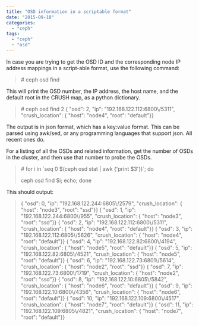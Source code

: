 ```yaml
---
title: "OSD information in a scriptable format"
date: "2015-09-18"
categories: 
  - "ceph"
tags: 
  - "ceph"
  - "osd"
---
```


In case you are trying to get the OSD ID and the corresponding node IP address mappings in a script-able format, use the following command:

> \# ceph osd find <OSD-num>

This will print the OSD number, the IP address, the host name, and the default root in the CRUSH map, as a python dictionary.

> \# ceph osd find 2 { "osd": 2, "ip": "192.168.122.112:6800\\/5311", "crush\_location": { "host": "node4", "root": "default"}}

The output is in json format, which has a key:value format. This can be parsed using awk/sed, or any programming languages that support json. All recent ones do.

For a listing of all the OSDs and related information, get the number of OSDs in the cluster, and then use that number to probe the OSDs.

> \# for i in \`seq 0 $(ceph osd stat | awk {'print $3'})\`; do
> 
> ceph osd find $i; echo; done

This should output:

> { "osd": 0, "ip": "192.168.122.244:6805\\/2579", "crush\_location": { "host": "node3", "root": "ssd"}} { "osd": 1, "ip": "192.168.122.244:6800\\/955", "crush\_location": { "host": "node3", "root": "ssd"}} { "osd": 2, "ip": "192.168.122.112:6800\\/5311", "crush\_location": { "host": "node4", "root": "default"}} { "osd": 3, "ip": "192.168.122.112:6805\\/5626", "crush\_location": { "host": "node4", "root": "default"}} { "osd": 4, "ip": "192.168.122.82:6800\\/4194", "crush\_location": { "host": "node5", "root": "default"}} { "osd": 5, "ip": "192.168.122.82:6805\\/4521", "crush\_location": { "host": "node5", "root": "default"}} { "osd": 6, "ip": "192.168.122.73:6801\\/5614", "crush\_location": { "host": "node2", "root": "ssd"}} { "osd": 7, "ip": "192.168.122.73:6800\\/1719", "crush\_location": { "host": "node2", "root": "ssd"}} { "osd": 8, "ip": "192.168.122.10:6805\\/5842", "crush\_location": { "host": "node6", "root": "default"}} { "osd": 9, "ip": "192.168.122.10:6800\\/4356", "crush\_location": { "host": "node6", "root": "default"}} { "osd": 10, "ip": "192.168.122.109:6800\\/4517", "crush\_location": { "host": "node7", "root": "default"}} { "osd": 11, "ip": "192.168.122.109:6805\\/4821", "crush\_location": { "host": "node7", "root": "default"}}

